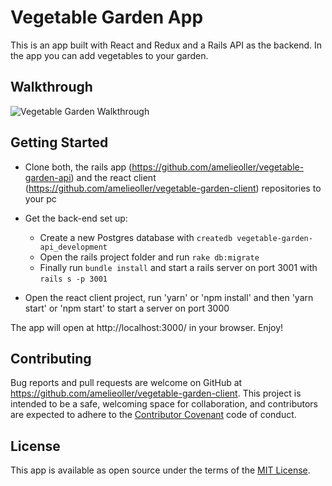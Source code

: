 # Vegetable Garden App
This is an app built with React and Redux and a Rails API as the backend. In the app you can add vegetables to your garden.

## Walkthrough
![Vegetable Garden Walkthrough](./public/walkthrough.gif)

## Getting Started
* Clone both, the rails app (https://github.com/amelieoller/vegetable-garden-api) and the react client (https://github.com/amelieoller/vegetable-garden-client) repositories to your pc 
* Get the back-end set up:
	* Create a new Postgres database with `createdb vegetable-garden-api_development`
	* Open the rails project folder and run `rake db:migrate`
  * Finally run `bundle install` and start a rails server on port 3001 with `rails s -p 3001`

* Open the react client project, run 'yarn' or 'npm install' and then 'yarn start' or 'npm start' to start a server on port 3000

The app will open at http://localhost:3000/ in your browser. Enjoy!

## Contributing
Bug reports and pull requests are welcome on GitHub at https://github.com/amelieoller/vegetable-garden-client. This project is intended to be a safe, welcoming space for collaboration, and contributors are expected to adhere to the [Contributor Covenant](http://contributor-covenant.org) code of conduct.

## License
This app is available as open source under the terms of the [MIT License](http://opensource.org/licenses/MIT).
